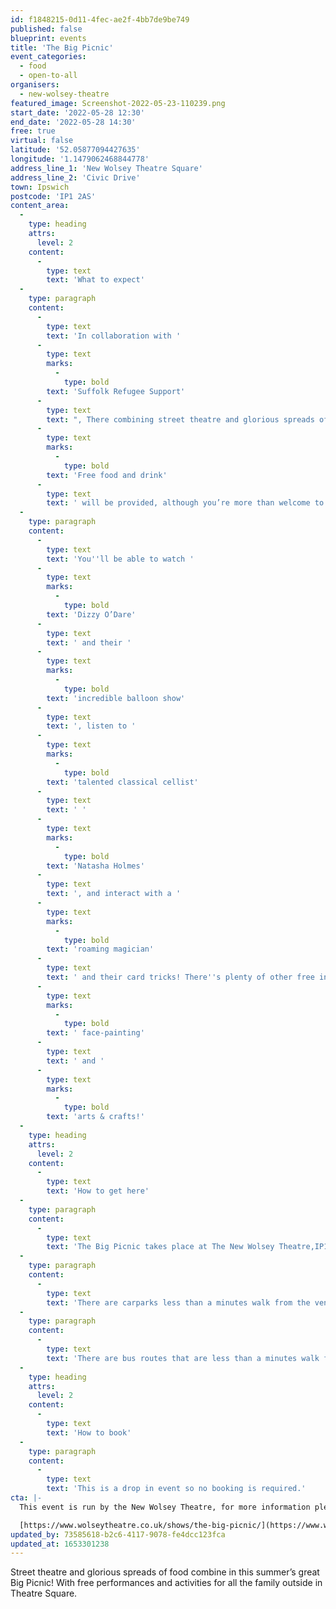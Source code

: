 ```yaml
---
id: f1848215-0d11-4fec-ae2f-4bb7de9be749
published: false
blueprint: events
title: 'The Big Picnic'
event_categories:
  - food
  - open-to-all
organisers:
  - new-wolsey-theatre
featured_image: Screenshot-2022-05-23-110239.png
start_date: '2022-05-28 12:30'
end_date: '2022-05-28 14:30'
free: true
virtual: false
latitude: '52.05877094427635'
longitude: '1.1479062468844778'
address_line_1: 'New Wolsey Theatre Square'
address_line_2: 'Civic Drive'
town: Ipswich
postcode: 'IP1 2AS'
content_area:
  -
    type: heading
    attrs:
      level: 2
    content:
      -
        type: text
        text: 'What to expect'
  -
    type: paragraph
    content:
      -
        type: text
        text: 'In collaboration with '
      -
        type: text
        marks:
          -
            type: bold
        text: 'Suffolk Refugee Support'
      -
        type: text
        text: ", There combining street theatre and glorious spreads of food to create a glorious afternoon in the sun,\_celebrating the communities of Ipswich and tipping our hats to the Platinum Jubilee! "
      -
        type: text
        marks:
          -
            type: bold
        text: 'Free food and drink'
      -
        type: text
        text: ' will be provided, although you’re more than welcome to bring your own!'
  -
    type: paragraph
    content:
      -
        type: text
        text: 'You''ll be able to watch '
      -
        type: text
        marks:
          -
            type: bold
        text: 'Dizzy O’Dare'
      -
        type: text
        text: ' and their '
      -
        type: text
        marks:
          -
            type: bold
        text: 'incredible balloon show'
      -
        type: text
        text: ', listen to '
      -
        type: text
        marks:
          -
            type: bold
        text: 'talented classical cellist'
      -
        type: text
        text: ' '
      -
        type: text
        marks:
          -
            type: bold
        text: 'Natasha Holmes'
      -
        type: text
        text: ', and interact with a '
      -
        type: text
        marks:
          -
            type: bold
        text: 'roaming magician'
      -
        type: text
        text: ' and their card tricks! There''s plenty of other free interactive activities for families to get involved with too, such as'
      -
        type: text
        marks:
          -
            type: bold
        text: ' face-painting'
      -
        type: text
        text: ' and '
      -
        type: text
        marks:
          -
            type: bold
        text: 'arts & crafts!'
  -
    type: heading
    attrs:
      level: 2
    content:
      -
        type: text
        text: 'How to get here'
  -
    type: paragraph
    content:
      -
        type: text
        text: 'The Big Picnic takes place at The New Wolsey Theatre,IP1 2AS.'
  -
    type: paragraph
    content:
      -
        type: text
        text: 'There are carparks less than a minutes walk from the venue.'
  -
    type: paragraph
    content:
      -
        type: text
        text: 'There are bus routes that are less than a minutes walk from the venue.'
  -
    type: heading
    attrs:
      level: 2
    content:
      -
        type: text
        text: 'How to book'
  -
    type: paragraph
    content:
      -
        type: text
        text: 'This is a drop in event so no booking is required.'
cta: |-
  This event is run by the New Wolsey Theatre, for more information please get in touch via:

  [https://www.wolseytheatre.co.uk/shows/the-big-picnic/](https://www.wolseytheatre.co.uk/shows/the-big-picnic/)
updated_by: 73585618-b2c6-4117-9078-fe4dcc123fca
updated_at: 1653301238
---
```

Street theatre and glorious spreads of food combine in this summer’s great Big Picnic! With free performances and activities for all the family outside in Theatre Square.